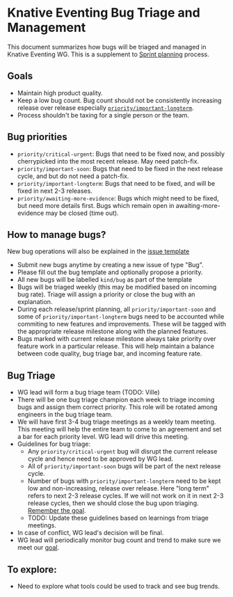 # Knative Eventing Bug Triage and Management

This document summarizes how bugs will be triaged and managed in Knative Eventing WG.
This is a supplement to [Sprint planning](sprintplanning.md) process.

## Goals

- Maintain high product quality.
- Keep a low bug count. Bug count should not be consistently increasing release over release especially [`priority/important-longterm`](#Bug-priorities).
- Process shouldn't be taxing for a single person or the team.

## Bug priorities

- `priority/critical-urgent`: Bugs that need to be fixed now, and possibly cherrypicked into the most recent release. May need patch-fix.
- `priority/important-soon`: Bugs that need to be fixed in the next release cycle, and but do not need a patch-fix.
- `priority/important-longterm`: Bugs that need to be fixed, and will be fixed in next 2-3 releases.
- `priority/awaiting-more-evidence`: Bugs which might need to be fixed, but need more details first. Bugs which remain open in awaiting-more-evidence may be closed (time out).

## How to manage bugs?

New bug operations will also be explained in the [issue template](/.github/ISSUE_TEMPLATE/bug.md)

- Submit new bugs anytime by creating a new issue of type "Bug".
- Please fill out the bug template and optionally propose a priority.
- All new bugs will be labelled `kind/bug` as part of the template
- Bugs will be triaged weekly (this may be modified based on incoming bug
  rate). Triage will assign a priority or close the bug with an explanation.
- During each release/sprint planning, all `priority/important-soon` and some of `priority/important-longterm` bugs need to be accounted while commiting to new features and improvements. These will be tagged with the appropriate release milestone along with the planned features.
- Bugs marked with current release milestone always take priority over feature work in a particular release. This will help maintain a balance between code quality, bug triage bar, and incoming feature rate.


## Bug Triage

- WG lead will form a bug triage team (TODO: Ville)
- There will be one bug triage champion each week to triage incoming bugs and assign them correct priority. This role will be rotated among engineers in the bug triage team.
- We will have first 3-4 bug triage meetings as a weekly team meeting. This meeting will help the entire team to come to an agreement and set a bar for each priority level. WG lead will drive this meeting.
- Guidelines for bug triage:
    - Any `priority/critical-urgent` bug will disrupt the current release cycle and hence need to be approved by WG lead.
    - All of `priority/important-soon` bugs will be part of the next release cycle.
    - Number of bugs with `priority/important-longterm` need to be kept low and non-increasing, release over release. Here "long term" refers to next 2-3 release cycles. If we will not work on it in next 2-3 release cycles, then we should close the bug upon triaging.  [Remember the goal](#Goal). 
    - TODO: Update these guidelines based on learnings from triage meetings.
- In case of conflict, WG lead's decision will be final.
- WG lead will periodically monitor bug count and trend to make sure we meet our [goal](#Goal).

## To explore:
- Need to explore what tools could be used to track and see bug trends.
